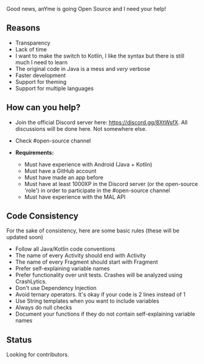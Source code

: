Good news, anYme is going Open Source and I need your help!

## Reasons

* Transparency
* Lack of time
* I want to make the switch to Kotlin, I like the syntax but there is still much I need to learn
* The original code in Java is a mess and _very_ verbose
* Faster development
* Support for theming
* Support for multiple languages


## How can you help?

* Join the official Discord server here: https://discord.gg/8XtWsfX. All discussions will be done here. Not somewhere else.
* Check #open-source channel

* **Requirements:**
	* Must have experience with Android (Java + Kotlin)
	* Must have a GitHub account
	* Must have made an app before
	* Must have at least 1000XP in the Discord server (or the open-source 'role') in order to participate in the #open-source channel
	* Must have experience with the MAL API

## Code Consistency

For the sake of consistency, here are some basic rules (these will be updated soon)

* Follow all Java/Kotlin code conventions
* The name of every Activity should end with Activity
* The name of every Fragment should start with Fragment
* Prefer self-explaining variable names
* Prefer functionality over unit tests. Crashes will be analyzed using CrashLytics.
* Don't use Dependency Injection
* Avoid ternary operators. It's okay if your code is 2 lines instead of 1
* Use String templates when you want to include variables
* Always do null checks
* Document your functions if they do not contain self-explaining variable names

## Status

Looking for contributors.
